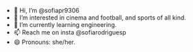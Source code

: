 - 👋 Hi, I’m @sofiapr9306
- 👀 I’m interested in cinema and football, and sports of all kind.
- 🌱 I’m currently learning engineering.
- 📫 Reach me on insta @sofiarodriguesp
- 😄 Pronouns: she/her.

<!---
sofiapr9306/sofiapr9306 is a ✨ special ✨ repository because its `README.md` (this file) appears on your GitHub profile.
You can click the Preview link to take a look at your changes.
--->
